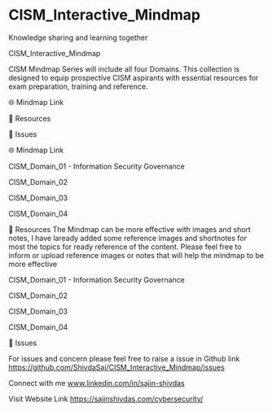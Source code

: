 # CISM_Interactive_Mindmap
Knowledge sharing and learning together

CISM_Interactive_Mindmap

CISM Mindmap Series will include all four Domains. This collection is designed to equip prospective CISM aspirants with essential resources for exam preparation, training and reference.

🌐 Mindmap Link

📖 Resources

👤 Issues



🌐 Mindmap Link

CISM_Domain_01 - Information Security Governance

CISM_Domain_02

CISM_Domain_03

CISM_Domain_04


📖 Resources
The Mindmap can be more effective with images and short notes, I have laready added some reference images and shortnotes for most the topics for ready reference of the content. Please feel free to inform or upload reference images or notes that will help the mindmap to be more effective

CISM_Domain_01 - Information Security Governance

CISM_Domain_02

CISM_Domain_03

CISM_Domain_04


👤 Issues

For issues and concern please feel free to raise a issue in Github link https://github.com/ShivdaSaj/CISM_Interactive_Mindmap/issues

Connect with me www.linkedin.com/in/sajin-shivdas

Visit Website Link https://sajinshivdas.com/cybersecurity/
